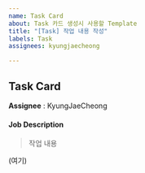 ```yaml
---
name: Task Card
about: Task 카드 생성시 사용할 Template
title: "[Task] 작업 내용 작성"
labels: Task
assignees: kyungjaecheong

---
```


## Task Card

**Assignee** : KyungJaeCheong

#### Job Description
> 작업 내용

(여기)
